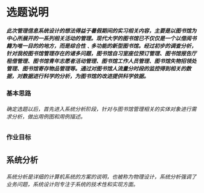 # 选题说明
##### 此次管理信息系统设计的想法得益于暑假期间的实习相关内容，主要是以图书馆为中心所展开的一系列相关活动的管理。现代大学的图书馆已不仅仅是一个以借阅书籍为唯一目的的地方，而是综合性﹑多功能的新型图书馆。经过初步的调查分析，针对我校图书馆管理存在的诸多问题，图书馆自习室座位预订管理、图书馆报告厅租借管理、图书馆青年志愿者活动管理、图书馆工作人员管理、图书馆失物招领处管理、图书馆寄存物品管理等。通过对图书馆人流量分时段的监控得到相关的数据，对数据进行科学的分析，为图书馆的改进提供科学依据。
### 基本思路
###### 确定选题以后，首先进入系统分析阶段，针对与图书馆管理相关的实体对象进行需求分析，做出用例图和用例描述。
### 作业目标
###### 
## 系统分析
###### <em /><em />系统分析是详细的计算机系统的方案的说明，也被称为物理设计，系统分析强调了业务问题，系统设计则专注于系统的技术性和实现方面。
